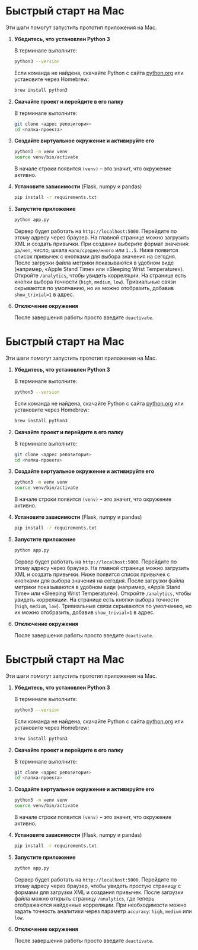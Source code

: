 # Быстрый старт на Mac

Эти шаги помогут запустить прототип приложения на Mac.

1. **Убедитесь, что установлен Python 3**
   
   В терминале выполните:
   ```bash
   python3 --version
   ```
   Если команда не найдена, скачайте Python с сайта [python.org](https://www.python.org/) или установите через Homebrew:
   ```bash
   brew install python3
   ```

2. **Скачайте проект и перейдите в его папку**
   
   В терминале выполните:
   ```bash
   git clone <адрес репозитория>
   cd <папка-проекта>
   ```

3. **Создайте виртуальное окружение и активируйте его**
   
   ```bash
   python3 -m venv venv
   source venv/bin/activate
   ```
   В начале строки появится `(venv)` – это значит, что окружение активно.

4. **Установите зависимости** (Flask, numpy и pandas)

   ```bash
   pip install -r requirements.txt
   ```

5. **Запустите приложение**
   
   ```bash
   python app.py
   ```
   Сервер будет работать на `http://localhost:5000`.
  Перейдите по этому адресу через браузер. На главной странице можно загрузить
  XML и создать привычки. При создании выберите формат значения: `да/нет`,
  число, шкала `мало/средне/много` или `1..5`. Ниже появится список привычек с
  кнопками для выбора значения на сегодня. После загрузки файла метрики показываются в
  удобном виде (например, «Apple Stand Time» или «Sleeping Wrist Temperature»). Откройте `/analytics`, чтобы
  увидеть корреляции. На странице есть кнопки выбора точности (`high`,
  `medium`, `low`). Тривиальные связи скрываются по умолчанию, но их можно
  отобразить, добавив `show_trivial=1` в адрес.

6. **Отключение окружения**
   
   После завершения работы просто введите `deactivate`.

# Быстрый старт на Mac

Эти шаги помогут запустить прототип приложения на Mac.

1. **Убедитесь, что установлен Python 3**
   
   В терминале выполните:
   ```bash
   python3 --version
   ```
   Если команда не найдена, скачайте Python с сайта [python.org](https://www.python.org/) или установите через Homebrew:
   ```bash
   brew install python3
   ```

2. **Скачайте проект и перейдите в его папку**
   
   В терминале выполните:
   ```bash
   git clone <адрес репозитория>
   cd <папка-проекта>
   ```

3. **Создайте виртуальное окружение и активируйте его**
   
   ```bash
   python3 -m venv venv
   source venv/bin/activate
   ```
   В начале строки появится `(venv)` – это значит, что окружение активно.

4. **Установите зависимости** (Flask, numpy и pandas)

   ```bash
   pip install -r requirements.txt
   ```

5. **Запустите приложение**
   
   ```bash
   python app.py
   ```
   Сервер будет работать на `http://localhost:5000`.
  Перейдите по этому адресу через браузер. На главной странице можно загрузить
  XML и создать привычки. Ниже появится список привычек с кнопками для выбора
  значения на сегодня. После загрузки файла метрики показываются в
  удобном виде (например, «Apple Stand Time» или «Sleeping Wrist Temperature»). Откройте `/analytics`, чтобы
  увидеть корреляции. На странице есть кнопки выбора точности (`high`,
  `medium`, `low`). Тривиальные связи скрываются по умолчанию, но их можно
  отобразить, добавив `show_trivial=1` в адрес.

6. **Отключение окружения**
   
   После завершения работы просто введите `deactivate`.

# Быстрый старт на Mac

Эти шаги помогут запустить прототип приложения на Mac.

1. **Убедитесь, что установлен Python 3**
   
   В терминале выполните:
   ```bash
   python3 --version
   ```
   Если команда не найдена, скачайте Python с сайта [python.org](https://www.python.org/) или установите через Homebrew:
   ```bash
   brew install python3
   ```

2. **Скачайте проект и перейдите в его папку**
   
   В терминале выполните:
   ```bash
   git clone <адрес репозитория>
   cd <папка-проекта>
   ```

3. **Создайте виртуальное окружение и активируйте его**
   
   ```bash
   python3 -m venv venv
   source venv/bin/activate
   ```
   В начале строки появится `(venv)` – это значит, что окружение активно.


4. **Установите зависимости** (Flask, numpy и pandas)

   ```bash
   pip install -r requirements.txt
   ```

5. **Запустите приложение**
   
   ```bash
   python app.py
   ```
   Сервер будет работать на `http://localhost:5000`.
   Перейдите по этому адресу через браузер, чтобы увидеть простую страницу с
   формами для загрузки XML и создания привычек. После загрузки файла можно
  открыть страницу `/analytics`, где теперь отображаются найденные корреляции.
  При необходимости можно задать точность аналитики через параметр `accuracy`:
  `high`, `medium` или `low`.

6. **Отключение окружения**
   
   После завершения работы просто введите `deactivate`.

